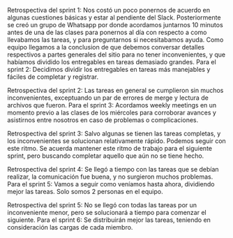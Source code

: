 Retrospectiva del sprint 1:
Nos costó un poco ponernos de acuerdo en algunas cuestiones básicas y estar al pendiente del Slack.
Posteriormente se creó un grupo de Whatsapp por donde acordamos juntarnos 10 minutos antes de una de las clases para ponernos al día con respecto a como llevabamos las tareas, y para preguntarnos si necesitabamos ayuda. 
Como equipo llegamos a la conclusion de que debemos conversar detalles respectivos a partes generales del sitio para no tener inconvenientes, y que habíamos dividido los entregables en tareas demasiado grandes. 
Para el sprint 2:
Decidimos dividir los entregables en tareas más manejables y fáciles de completar y registrar. 

Retrospectiva del sprint 2:
Las tareas en general se cumplieron sin muchos inconvenientes, exceptuando un par de errores de merge y lectura de archivos que fueron. 
Para el sprint 3:
Acordamos weekly meetings en un momento previo a las clases de los miércoles para corroborar avances y asistirnos entre nosotros en caso de problemas o complicaciones. 

Retrospectiva del sprint 3:
Salvo algunas se tienen las tareas completas, y los inconvenientes se solucionan relativamente rápido. Podemos seguir con este ritmo.
Se acuerda mantener este ritmo de trabajo para el siguiente sprint, pero buscando completar aquello que aún no se tiene hecho. 

Retrospectiva del sprint 4:
Se llegó a tiempo con las tareas que se debían realizar, la comunicación fue buena, y no surgieron muchos problemas. 
Para el sprint 5: Vamos a seguir como veníamos hasta ahora, dividiendo mejor las tareas. Solo somos 2 personas en el equipo.

Retrospectiva del sprint 5: No se llegó con todas las tareas por un inconveniente menor, pero se solucionará a tiempo para comenzar el siguiente.
Para el sprint 6: Se distribuirán mejor las tareas, teniendo en consideración las cargas de cada miembro. 